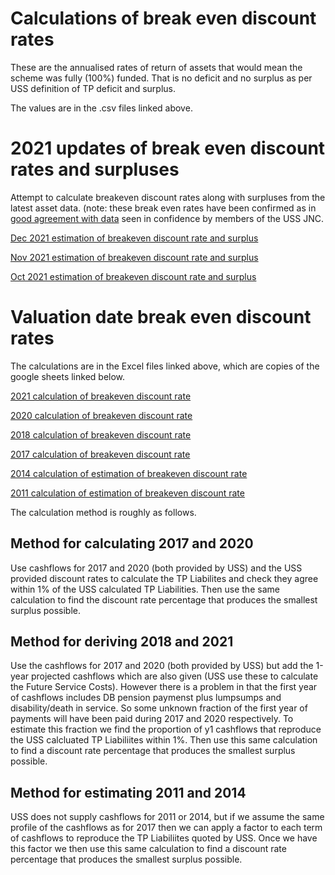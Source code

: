 # Calculations of break even discount rates

These are the annualised rates of return of assets that would mean the scheme was fully (100%) funded. That is no deficit and no surplus as per USS definition of TP deficit and surplus. 

The values are in the .csv files linked above. 

# 2021 updates of break even discount rates and surpluses

Attempt to calculate breakeven discount rates along with surpluses from the latest asset data. 
(note: these break even rates have been confirmed as in [good agreement with data](https://twitter.com/Sam_Marsh101/status/1489258841376051210) seen in confidence by members of the USS JNC. 

[Dec 2021 estimation of breakeven discount rate and surplus](https://docs.google.com/spreadsheets/d/1Q_vP3xsoJXFaBFPEn9kYXiAjDzyDi9rqtvu-kBqCZas/edit?usp=sharing "Dec2021")

[Nov 2021 estimation of breakeven discount rate and surplus](https://docs.google.com/spreadsheets/d/18DpYCu0eEzmht48QZSlUr6_QllDy8ngWB9cM-Nic1hM/edit?usp=sharing "Nov2021") 

[Oct 2021 estimation of breakeven discount rate and surplus](https://docs.google.com/spreadsheets/d/1Ym-QQj-l7lQt-eB734xuIABlSj2U7SLdfKU3Tjns-vY/edit#gid=157077178 "Oct2021") 

# Valuation date break even discount rates
The calculations are in the Excel files linked above, which are copies of the google sheets linked below. 

[2021 calculation of breakeven discount rate](https://docs.google.com/spreadsheets/d/1hZUzScgtPOYlRoO7J7Yh8vpqjIsuqporQZomzBa3iRE/edit?usp=sharing "2021")

[2020 calculation of breakeven discount rate](https://docs.google.com/spreadsheets/d/1fKTwYUSWamdtAaUD65phWHKObs0Y3LKz25dugHrc0uM/edit?usp=sharing "2020")

[2018 calculation of breakeven discount rate](https://docs.google.com/spreadsheets/d/1HO5uHGFvljiC0xaLOi0VlLLDguH2N9dxh4ay9H762yM/edit?usp=sharing "2018")

[2017 calculation of breakeven discount rate](https://docs.google.com/spreadsheets/d/1F1BMRor-MNPVJrTX5SvwxUEHSkik16YlLEQhj3FNGwM/edit?usp=sharing "2017")

[2014 calculation of estimation of breakeven discount rate](https://docs.google.com/spreadsheets/d/14MY_lWTzAlc4yrZqex7VwGi1X1QzpzvsIPR5hIRJ7QM/edit?usp=sharing "2014")

[2011 calculation of estimation of breakeven discount rate](https://docs.google.com/spreadsheets/d/10I2StPVmcJx51Zt6iZ5sjch3sbhd98U1BHgc0Hz4Pig/edit?usp=sharing "2011")



The calculation method is roughly as follows.

## Method for calculating 2017 and 2020

Use cashflows for 2017 and 2020 (both provided by USS) and the USS provided discount rates to calculate the TP Liabilites and check they agree within 1% of the USS calculated TP Liabilities. Then use the same calculation to find the discount rate percentage that produces the smallest surplus possible. 

## Method for deriving 2018 and 2021

Use the cashflows for 2017 and 2020 (both provided by USS) but add the 1-year projected cashflows which are also given (USS use these to calculate the Future Service Costs). However there is a problem in that the first year of cashflows includes DB pension paymenst plus lumpsumps and disability/death in service. So some unknown fraction of the first year of payments will have been paid during 2017 and 2020 respectively. To estimate this fraction we find the proportion of y1 cashflows that reproduce the USS calcluated TP Liabiliites within 1%. Then use this same calculation to find a discount rate percentage that produces the smallest surplus possible. 

## Method for estimating 2011 and 2014

USS does not supply cashflows for 2011 or 2014, but if we assume the same profile of the cashflows as for 2017 then we can apply a factor to each term of cashflows to reproduce the TP Liabiliites quoted by USS. Once we have this factor we then use this same calculation to find a discount rate percentage that produces the smallest surplus possible. 
